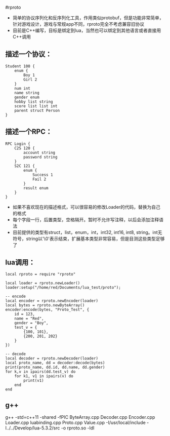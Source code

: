 #rproto
- 简单的协议序列化和反序列化工具，作用类似protobuf，但是功能非常简单，针对游戏设计，游戏与常规app不同，rproto完全不考虑兼容旧协议
- 目前是C++编写，目标是绑定到lua，当然也可以绑定到其他语言或者直接用C++调用

## 描述一个协议：
	Student 100 {
		enum {
			Boy 1
			Girl 2
		}
		num int
		name string
		gender enum
		hobby list string
		score list list int
		parent struct Person
	}

## 描述一个RPC：
	RPC Login {
		C2S 120 {
			account string
			password string
		}
		S2C 121 {
			enum {
				Success 1
				Fail 2
			}
			result enum
		} 
	}

- 如果不喜欢现在的描述格式，可以很容易的修改Loader的代码，替换为自己的格式
- 每个字段一行，后置类型，空格隔开。暂时不允许写注释，以后会添加注释语法
- 目前提供的类型有struct，list，enum，int，int32, int16, int8, string。int无符号，string以'\0'表示结束，扩展基本类型非常容易，但是目测这些类型足够了

## lua调用：
	local rproto = require "rproto"

	local loader = rproto.newLoader()
	loader:setup("/home/red/Documents/lua_test/proto");

	-- encode
	local encoder = rproto.newEncoder(loader)
	local bytes = rproto.newByteArray()
	encoder:encode(bytes, "Proto_Test", {
		id = 123,
		name = "Red",
		gender = "Boy",
		test_v = {
			{100, 101},
			{200, 201, 202}
		}
	})

	-- decode
	local decoder = rproto.newDecoder(loader)
	local proto_name, dd = decoder:decode(bytes)
	print(proto_name, dd.id, dd.name, dd.gender)
	for k,v in ipairs(dd.test_v) do
		for k1, v1 in ipairs(v) do
			print(v1)
		end
	end

## g++
g++ -std=c++11 -shared -fPIC ByteArray.cpp Decoder.cpp Encoder.cpp Loader.cpp luabinding.cpp Proto.cpp Value.cpp -I/usr/local/include -I../../Develop/lua-5.3.2/src -o rproto.so -ldl
